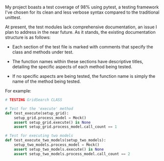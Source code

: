 My project boasts a test coverage of 98% using pytest, a testing framework I've chosen for its clean and less verbose syntax compared to the traditional unittest. 

At present, the test modules lack comprehensive documentation, an issue I plan to address in the near future. As it stands, the existing documentation structure is as follows:

- Each section of the test file is marked with comments that specify the class and methods under test.

- The function names within these sections have descriptive titles, detailing the specific aspects of each method being tested.

- If no specific aspects are being tested, the function name is simply the name of the method being tested.

For example:

```python
# TESTING GridSearch CLASS

# Test for the 'execute' method
def test_execute(setup_grid):
    setup_grid.process_model = Mock()
    assert setup_grid.execute() is None
    assert setup_grid.process_model.call_count == 1

# Test for executing two models
def test_execute_two_models(setup_two_models):
    setup_two_models.process_model = Mock()
    assert setup_two_models.execute() is None
    assert setup_two_models.process_model.call_count == 2
```
